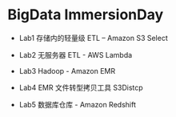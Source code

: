 # BigData ImmersionDay

* Lab1 存储内的轻量级 ETL – Amazon S3 Select 

* Lab2 无服务器 ETL - AWS Lambda

* Lab3 Hadoop - Amazon EMR

* Lab4 EMR 文件转型拷贝工具 S3Distcp

* Lab5 数据库仓库 - Amazon Redshift